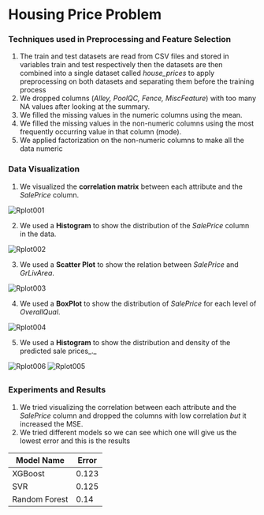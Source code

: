 
# Housing Price Problem


### Techniques used in Preprocessing and Feature Selection

1. The train and test datasets are read from CSV files and stored in variables train and test respectively then the datasets are then combined into a single dataset called _house\_prices_ to apply preprocessing on both datasets and separating them before the training process
2. We dropped columns (_Alley, PoolQC, Fence, MiscFeature_) with too many NA values after looking at the summary.
3. We filled the missing values in the numeric columns using the mean.
4. We filled the missing values in the non-numeric columns using the most frequently occurring value in that column (mode).
5. We applied factorization on the non-numeric columns to make all the data numeric


### Data Visualization

1. We visualized the **correlation matrix** between each attribute and the _SalePrice_ column.

![Rplot001](https://github.com/EslamEsam/House-Prices-Problem/assets/62443536/0e645455-68ba-4540-a5d7-0636f3c2b470)

2. We used a **Histogram** to show the distribution of the _SalePrice_ column in the data.

![Rplot002](https://github.com/EslamEsam/House-Prices-Problem/assets/62443536/d4532b74-984b-42b5-b255-5fbc3b047916)

3. We used a **Scatter Plot** to show the relation between _SalePrice_ and _GrLivArea_.

![Rplot003](https://github.com/EslamEsam/House-Prices-Problem/assets/62443536/fbc7a7b3-9a6b-430f-bd18-eaec0a758fe7)

4. We used a **BoxPlot** to show the distribution of _SalePrice_ for each level of _OverallQual_.

![Rplot004](https://github.com/EslamEsam/House-Prices-Problem/assets/62443536/a105e6df-3162-4135-803f-27ca02a3049d)


5. We used a **Histogram** to show the distribution and density of the predicted sale prices_._

![Rplot006](https://github.com/EslamEsam/House-Prices-Problem/assets/62443536/5007cd77-a9a8-43a0-ac9b-3205c7f03611)
![Rplot005](https://github.com/EslamEsam/House-Prices-Problem/assets/62443536/452148cd-51b4-4dc9-a47c-b7b104496e28)


##
### Experiments and Results

1. We tried visualizing the correlation between each attribute and the _SalePrice_ column and dropped the columns with low correlation _but_ it increased the MSE.
2. We tried different models so we can see which one will give us the lowest error and this is the results

| **Model Name** | **Error** |
| --- | --- |
| XGBoost | 0.123 |
| SVR | 0.125 |
| Random Forest | 0.14 |
